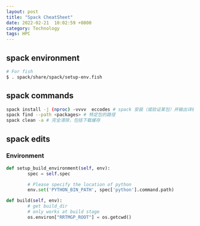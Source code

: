```yaml
---
layout: post
title: "Spack CheatSheet"
date: 2022-02-21  10:02:59 +0800
category: Technology
tags: HPC
---
```


## spack environment

```bash
# For fish
$ . spack/share/spack/setup-env.fish
```

## spack commands

```bash
spack install -j (nproc) -vvvv  eccodes # spack 安装（或验证某包）并输出详细信息
spack find --path <packages> # 特定包的路径
spack clean -a # 完全清除，包括下载缓存
```

## spack edits

### Environment

```python
def setup_build_environment(self, env):
        spec = self.spec

        # Please specify the location of python
        env.set('PYTHON_BIN_PATH', spec['python'].command.path)

def build(self, env): 
        # get build_dir
        # only works at build stage
        os.environ["RRTMGP_ROOT"] = os.getcwd()
        
```
